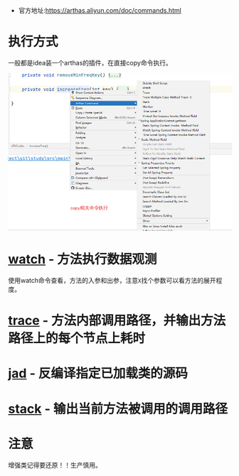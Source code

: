 + 官方地址:https://arthas.aliyun.com/doc/commands.html



# 执行方式

一般都是idea装一个arthas的插件，在直接copy命令执行。



![image-20220808202651993](.images/image-20220808202651993.png)



# [watch](https://arthas.aliyun.com/doc/watch.html) - 方法执行数据观测

使用watch命令查看，方法的入参和出参，注意`X`找个参数可以看方法的展开程度。



#  [trace](https://arthas.aliyun.com/doc/trace.html) - 方法内部调用路径，并输出方法路径上的每个节点上耗时



# [jad](https://arthas.aliyun.com/doc/jad.html) - 反编译指定已加载类的源码
# [stack](https://arthas.aliyun.com/doc/stack.html) - 输出当前方法被调用的调用路径





# 注意 

增强类记得要还原！！生产慎用。